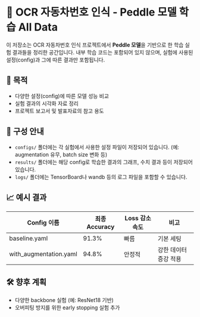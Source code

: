 # 🚗 OCR 자동차번호 인식 - Peddle 모델 학습 All Data

이 저장소는 OCR 자동차번호 인식 프로젝트에서 **Peddle 모델**을 기반으로 한 학습 실험 결과들을 정리한 공간입니다. 내부 학습 코드는 포함되어 있지 않으며, 실험에 사용된 설정(config)과 그에 따른 결과만 포함됩니다.

## 📌 목적

- 다양한 설정(config)에 따른 모델 성능 비교
- 실험 결과의 시각화 자료 정리
- 프로젝트 보고서 및 발표자료의 참고 용도

## 🧾 구성 안내

- `configs/` 폴더에는 각 실험에서 사용한 설정 파일이 저장되어 있습니다. (예: augmentation 유무, batch size 변화 등)
- `results/` 폴더에는 해당 config로 학습한 결과의 그래프, 수치 결과 등이 저장되어 있습니다.
- `logs/` 폴더에는 TensorBoard나 wandb 등의 로그 파일을 포함할 수 있습니다.

## 📈 예시 결과

| Config 이름             | 최종 Accuracy | Loss 감소 속도 | 비고                      |
|------------------------|---------------|----------------|---------------------------|
| baseline.yaml          | 91.3%         | 빠름           | 기본 세팅                 |
| with_augmentation.yaml | 94.8%         | 안정적         | 강한 데이터 증강 적용     |

## 🛠️ 향후 계획

- 다양한 backbone 실험 (예: ResNet18 기반)
- 오버피팅 방지를 위한 early stopping 실험 추가